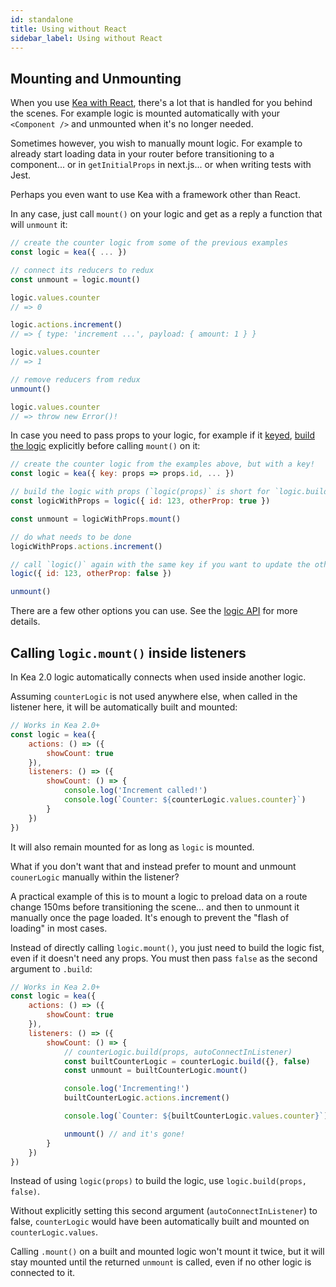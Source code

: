 ```yaml
---
id: standalone
title: Using without React
sidebar_label: Using without React
---
```


## Mounting and Unmounting

When you use [Kea with React](/docs/guide/react), there's a lot that is handled for you behind the scenes.
For example logic is mounted automatically with your `<Component />` and unmounted when it's no longer needed.

Sometimes however, you wish to manually mount logic. For example to already start loading data in
your router before transitioning to a component... or in `getInitialProps` in next.js... or when writing
tests with Jest.

Perhaps you even want to use Kea with a framework other than React.

In any case, just call `mount()` on your logic and get as a reply a function that will `unmount` it:

```javascript
// create the counter logic from some of the previous examples
const logic = kea({ ... })

// connect its reducers to redux
const unmount = logic.mount()

logic.values.counter
// => 0

logic.actions.increment()
// => { type: 'increment ...', payload: { amount: 1 } }

logic.values.counter
// => 1

// remove reducers from redux
unmount()

logic.values.counter
// => throw new Error()!
```

In case you need to pass props to your logic, for example if it [keyed](/docs/guide/advanced#keyed-logic), 
[build the logic](/docs/api/logic#logicbuild) explicitly before calling `mount()` on it:

```javascript
// create the counter logic from the examples above, but with a key!
const logic = kea({ key: props => props.id, ... })

// build the logic with props (`logic(props)` is short for `logic.build(props)`)
const logicWithProps = logic({ id: 123, otherProp: true })

const unmount = logicWithProps.mount()

// do what needs to be done
logicWithProps.actions.increment()

// call `logic()` again with the same key if you want to update the other props
logic({ id: 123, otherProp: false })

unmount()
```

There are a few other options you can use. See the [logic API](/docs/api/logic) for more details.

## Calling `logic.mount()` inside listeners

In Kea 2.0 logic automatically connects when used inside another logic.

Assuming `counterLogic` is not used anywhere else, when called in the listener here,
it will be automatically built and mounted:

```javascript
// Works in Kea 2.0+
const logic = kea({
    actions: () => ({
        showCount: true
    }),
    listeners: () => ({
        showCount: () => {
            console.log('Increment called!')
            console.log(`Counter: ${counterLogic.values.counter}`)
        }
    })
})
```

It will also remain mounted for as long as `logic` is mounted.

What if you don't want that and instead prefer to mount and unmount `counerLogic` manually within
the listener?

A practical example of this is to mount a logic to preload data on a route change 150ms before 
transitioning the scene... and then to unmount it manually once the page loaded. It's enough to 
prevent the "flash of loading" in most cases.

Instead of directly calling `logic.mount()`, you just need to build the logic fist, even if it
doesn't need any props. You must then pass `false` as the second argument to `.build`:

```javascript
// Works in Kea 2.0+
const logic = kea({
    actions: () => ({
        showCount: true
    }),
    listeners: () => ({
        showCount: () => {
            // counterLogic.build(props, autoConnectInListener)
            const builtCounterLogic = counterLogic.build({}, false)
            const unmount = builtCounterLogic.mount()

            console.log('Incrementing!')
            builtCounterLogic.actions.increment()

            console.log(`Counter: ${builtCounterLogic.values.counter}`)

            unmount() // and it's gone!
        }
    })
})
```

Instead of using `logic(props)` to build the logic, use `logic.build(props, false)`.

Without explicitly setting this second argument (`autoConnectInListener`) to false, 
`counterLogic` would have been automatically built and mounted on `counterLogic.values`.

Calling `.mount()` on a built and mounted logic won't mount it twice, but it will stay mounted
until the returned `unmount` is called, even if no other logic is connected to it.

